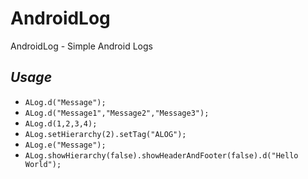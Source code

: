 # AndroidLog
AndroidLog - Simple Android Logs

_Usage_ 
-----------------
* ```ALog.d("Message");```
* ```ALog.d("Message1","Message2","Message3");```
* ```ALog.d(1,2,3,4);```
* ```ALog.setHierarchy(2).setTag("ALOG");```
* ```ALog.e("Message");```
* ```ALog.showHierarchy(false).showHeaderAndFooter(false).d("Hello World");```
